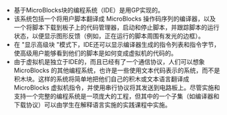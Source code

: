 - 基于MicroBlocks块的编程系统（IDE）是用GP实现的。
- 该系统包括一个将用户脚本翻译成 MicroBlocks 操作码序列的编译器，以及一个将脚本下载到板子上的代码管理器，启动和停止脚本，并跟踪脚本的运行状态，以便显示图形反馈（例如，正在运行的脚本周围有发光的边框）。
- 在 "显示高级块 "模式下，IDE还可以显示编译器生成的指令列表和指令字节，使高级用户能够看到他们的脚本是如何变成虚拟机的代码的。
- 由于虚拟机是独立于IDE的，而且已经有了一个通信协议，人们可以想象MicroBlocks 的其他编程系统，也许是一些使用文本代码表示的系统，而不是积木块。这样的系统将简单地把他们自己的积木或文本语言翻译成MicroBlocks 虚拟机指令，并使用串行协议将其发送到电路板上。尽管实施和支持一个完整的编程系统是一项庞大的工程，但其中的一个子集（如编译器和下载协议）可以由学生在解释语言实施的实践课程中实施。